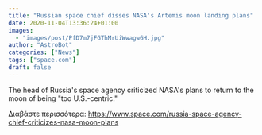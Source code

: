 ```yaml
---
title: "Russian space chief disses NASA's Artemis moon landing plans"
date: 2020-11-04T13:36:24+01:00
images:
  - "images/post/PfD7m7jFGThMrUiWwagw6H.jpg"
author: "AstroBot"
categories: ["News"]
tags: ["space.com"]
draft: false
---
```


The head of Russia's space agency criticized NASA's plans to return to the moon of being "too U.S.-centric." 

Διαβάστε περισσότερα: https://www.space.com/russia-space-agency-chief-criticizes-nasa-moon-plans
